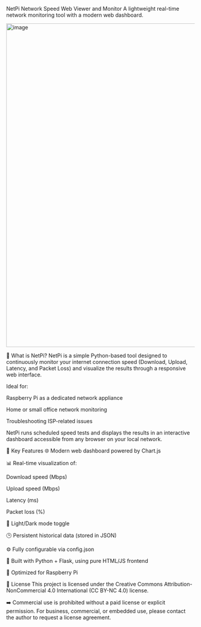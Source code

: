 NetPi
Network Speed Web Viewer and Monitor
A lightweight real-time network monitoring tool with a modern web dashboard.

<img width="1895" height="864" alt="image" src="https://github.com/user-attachments/assets/a248402c-5f60-4e68-97be-8898e426c4ab" />

📡 What is NetPi?
NetPi is a simple Python-based tool designed to continuously monitor your internet connection speed (Download, Upload, Latency, and Packet Loss) and visualize the results through a responsive web interface.

Ideal for:

Raspberry Pi as a dedicated network appliance

Home or small office network monitoring

Troubleshooting ISP-related issues

NetPi runs scheduled speed tests and displays the results in an interactive dashboard accessible from any browser on your local network.

🚀 Key Features
🌐 Modern web dashboard powered by Chart.js

📊 Real-time visualization of:

Download speed (Mbps)

Upload speed (Mbps)

Latency (ms)

Packet loss (%)

🌙 Light/Dark mode toggle

🕒 Persistent historical data (stored in JSON)

⚙️ Fully configurable via config.json

🐍 Built with Python + Flask, using pure HTML/JS frontend

🍓 Optimized for Raspberry Pi

📜 License
This project is licensed under the Creative Commons Attribution-NonCommercial 4.0 International (CC BY-NC 4.0) license.

➡️ Commercial use is prohibited without a paid license or explicit permission.
For business, commercial, or embedded use, please contact the author to request a license agreement.
